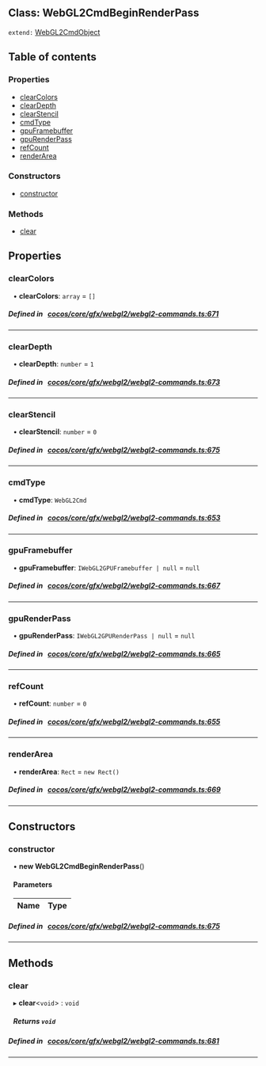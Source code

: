 
## Class: WebGL2CmdBeginRenderPass


`extend:`
[WebGL2CmdObject](docs/en/cocos-core-gfx-webgl2/Class/WebGL2CmdObject.md)









<div class="table-of-content">
<h2>Table of contents</h2>


### Properties

- [ clearColors](#clearColors)
- [ clearDepth](#clearDepth)
- [ clearStencil](#clearStencil)
- [ cmdType](#cmdType)
- [ gpuFramebuffer](#gpuFramebuffer)
- [ gpuRenderPass](#gpuRenderPass)
- [ refCount](#refCount)
- [ renderArea](#renderArea)

### Constructors

- [ constructor](#constructor)

### Methods

- [ clear](#clear)
</div>

## Properties


### clearColors
<div style="margin-left: 10px;">




•  **clearColors**:
`array`  = `[]`
</div>

##### Defined in &nbsp;   [cocos/core/gfx/webgl2/webgl2-commands.ts:671](https://github.com/cocos-creator/engine/blob/c7bf6b8a9/cocos/core/gfx/webgl2/webgl2-commands.ts#L671)&nbsp;


___


### clearDepth
<div style="margin-left: 10px;">




•  **clearDepth**:
`number`  = `1`
</div>

##### Defined in &nbsp;   [cocos/core/gfx/webgl2/webgl2-commands.ts:673](https://github.com/cocos-creator/engine/blob/c7bf6b8a9/cocos/core/gfx/webgl2/webgl2-commands.ts#L673)&nbsp;


___


### clearStencil
<div style="margin-left: 10px;">




•  **clearStencil**:
`number`  = `0`
</div>

##### Defined in &nbsp;   [cocos/core/gfx/webgl2/webgl2-commands.ts:675](https://github.com/cocos-creator/engine/blob/c7bf6b8a9/cocos/core/gfx/webgl2/webgl2-commands.ts#L675)&nbsp;


___


### cmdType
<div style="margin-left: 10px;">




•  **cmdType**:
`WebGL2Cmd` 
</div>

##### Defined in &nbsp;   [cocos/core/gfx/webgl2/webgl2-commands.ts:653](https://github.com/cocos-creator/engine/blob/c7bf6b8a9/cocos/core/gfx/webgl2/webgl2-commands.ts#L653)&nbsp;


___


### gpuFramebuffer
<div style="margin-left: 10px;">




•  **gpuFramebuffer**:
`IWebGL2GPUFramebuffer | null`  = `null`
</div>

##### Defined in &nbsp;   [cocos/core/gfx/webgl2/webgl2-commands.ts:667](https://github.com/cocos-creator/engine/blob/c7bf6b8a9/cocos/core/gfx/webgl2/webgl2-commands.ts#L667)&nbsp;


___


### gpuRenderPass
<div style="margin-left: 10px;">




•  **gpuRenderPass**:
`IWebGL2GPURenderPass | null`  = `null`
</div>

##### Defined in &nbsp;   [cocos/core/gfx/webgl2/webgl2-commands.ts:665](https://github.com/cocos-creator/engine/blob/c7bf6b8a9/cocos/core/gfx/webgl2/webgl2-commands.ts#L665)&nbsp;


___


### refCount
<div style="margin-left: 10px;">




•  **refCount**:
`number`  = `0`
</div>

##### Defined in &nbsp;   [cocos/core/gfx/webgl2/webgl2-commands.ts:655](https://github.com/cocos-creator/engine/blob/c7bf6b8a9/cocos/core/gfx/webgl2/webgl2-commands.ts#L655)&nbsp;


___


### renderArea
<div style="margin-left: 10px;">




•  **renderArea**:
`Rect`  = `new Rect()`
</div>

##### Defined in &nbsp;   [cocos/core/gfx/webgl2/webgl2-commands.ts:669](https://github.com/cocos-creator/engine/blob/c7bf6b8a9/cocos/core/gfx/webgl2/webgl2-commands.ts#L669)&nbsp;


___

<!---->
## Constructors


### constructor
<div style="margin-left: 10px;">

• **new WebGL2CmdBeginRenderPass**()

#### Parameters

| Name | Type |
| :------ | :------ |
</div>

##### Defined in &nbsp;   [cocos/core/gfx/webgl2/webgl2-commands.ts:675](https://github.com/cocos-creator/engine/blob/c7bf6b8a9/cocos/core/gfx/webgl2/webgl2-commands.ts#L675)&nbsp;


---

<!---->
## Methods

### clear

<div style="margin-left: 10px;">

▸   **clear**<`void`\> : `void`




##### Returns `void`
</div>

##### Defined in &nbsp;   [cocos/core/gfx/webgl2/webgl2-commands.ts:681](https://github.com/cocos-creator/engine/blob/c7bf6b8a9/cocos/core/gfx/webgl2/webgl2-commands.ts#L681)&nbsp;
___
<!---->



